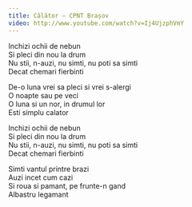 ```yaml
---
title: Călător – CPNT Brașov
video: http://www.youtube.com/watch?v=Ij4UjzphVmY
---
```


Inchizi ochii de nebun  
Si pleci din nou la drum  
Nu stii, n-auzi, nu simti, nu poti sa simti  
Decat chemari fierbinti  

De-o luna vrei sa pleci si vrei s-alergi  
O noapte sau pe veci  
O luna si un nor, in drumul lor  
Esti simplu calator  

Inchizi ochii de nebun  
Si pleci din nou la drum  
Nu stii, n-auzi, nu simti, nu poti sa simti  
Decat chemari fierbinti  

Simti vantul printre brazi  
Auzi incet cum cazi  
Si roua si pamant, pe frunte-n gand  
Albastru legamant  
